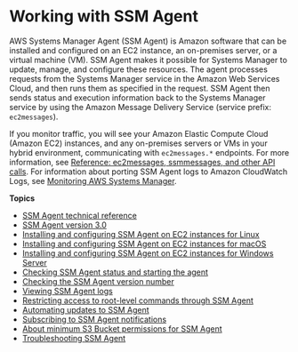 # Working with SSM Agent<a name="ssm-agent"></a>

AWS Systems Manager Agent \(SSM Agent\) is Amazon software that can be installed and configured on an EC2 instance, an on\-premises server, or a virtual machine \(VM\)\. SSM Agent makes it possible for Systems Manager to update, manage, and configure these resources\. The agent processes requests from the Systems Manager service in the Amazon Web Services Cloud, and then runs them as specified in the request\. SSM Agent then sends status and execution information back to the Systems Manager service by using the Amazon Message Delivery Service \(service prefix: `ec2messages`\)\.

If you monitor traffic, you will see your Amazon Elastic Compute Cloud \(Amazon EC2\) instances, and any on\-premises servers or VMs in your hybrid environment, communicating with `ec2messages.*` endpoints\. For more information, see [Reference: ec2messages, ssmmessages, and other API calls](systems-manager-setting-up-messageAPIs.md)\. For information about porting SSM Agent logs to Amazon CloudWatch Logs, see [Monitoring AWS Systems Manager](monitoring.md)\.

**Topics**
+ [SSM Agent technical reference](ssm-agent-technical-details.md)
+ [SSM Agent version 3\.0](ssm-agent-v3.md)
+ [Installing and configuring SSM Agent on EC2 instances for Linux](sysman-install-ssm-agent.md)
+ [Installing and configuring SSM Agent on EC2 instances for macOS](install-ssm-agent-macos.md)
+ [Installing and configuring SSM Agent on EC2 instances for Windows Server](sysman-install-ssm-win.md)
+ [Checking SSM Agent status and starting the agent](ssm-agent-status-and-restart.md)
+ [Checking the SSM Agent version number](ssm-agent-get-version.md)
+ [Viewing SSM Agent logs](sysman-agent-logs.md)
+ [Restricting access to root\-level commands through SSM Agent](ssm-agent-restrict-root-level-commands.md)
+ [Automating updates to SSM Agent](ssm-agent-automatic-updates.md)
+ [Subscribing to SSM Agent notifications](ssm-agent-subscribe-notifications.md)
+ [About minimum S3 Bucket permissions for SSM Agent](ssm-agent-minimum-s3-permissions.md)
+ [Troubleshooting SSM Agent](troubleshooting-ssm-agent.md)
